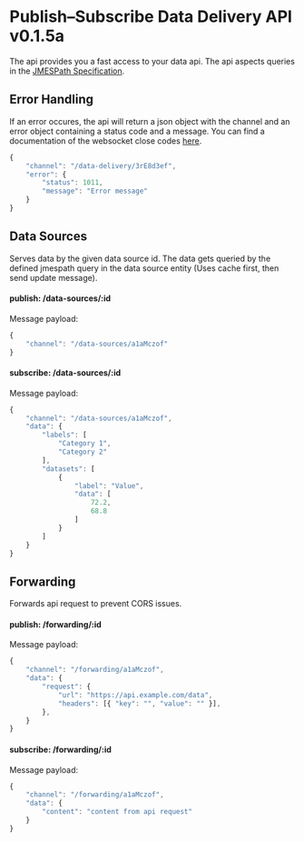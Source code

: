# Publish–Subscribe Data Delivery API v0.1.5a

The api provides you a fast access to your data api. The api aspects queries in the [JMESPath Specification](http://jmespath.org/specification.html).

## Error Handling

If an error occures, the api will return a json object with the channel and an error object containing a status code and a message. You can find a documentation of the websocket close codes [here](https://github.com/Luka967/websocket-close-codes).

```jsx
{
    "channel": "/data-delivery/3rE8d3ef",
    "error": {
        "status": 1011,
        "message": "Error message"
    }
}
```

## Data Sources

Serves data by the given data source id. The data gets queried by the defined jmespath query in the data source entity (Uses cache first, then send update message).

#### publish: /data-sources/:id
Message payload:
```jsx
{
    "channel": "/data-sources/a1aMczof"
}
```

#### subscribe: /data-sources/:id
Message payload:
```jsx
{
    "channel": "/data-sources/a1aMczof",
    "data": {
        "labels": [
            "Category 1",
            "Category 2"
        ],
        "datasets": [
            {
                "label": "Value",
                "data": [
                    72.2,
                    68.8
                ]
            }
        ]
    }
}
```

## Forwarding

Forwards api request to prevent CORS issues.

#### publish: /forwarding/:id
Message payload:
```jsx
{
    "channel": "/forwarding/a1aMczof",
    "data": {
        "request": {
            "url": "https://api.example.com/data",
            "headers": [{ "key": "", "value": "" }],
        },
    }
}
```

#### subscribe: /forwarding/:id
Message payload:
```jsx
{
    "channel": "/forwarding/a1aMczof",
    "data": {
        "content": "content from api request"
    }
}
```
